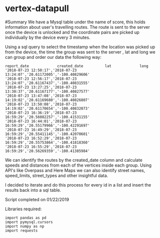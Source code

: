 # vertex-datapull


#Summary 
We have a Mysql table under the name of score, this holds information about user's travelling routes.
The route is sent to the server once the device is unlocked and the coordinate pairs are picked up 
individually by the device every 3 minutes. 

Using a sql query to select the timestamp when the location was picked up from the device, the time the group was sent to the server , lat and long we can group and order our data the following way: 
```
report_date             created_date          lat             long    
'2018-07-23 12:50:17','2018-07-23 13:24:07','20.61172005','-100.40829606'
'2018-07-23 12:56:17','2018-07-23 13:24:07','20.61167437','-100.40831555'
'2018-07-23 13:27:25','2018-07-23 13:30:37','20.61167177','-100.40827577'
'2018-07-23 13:47:08','2018-07-23 14:19:02','20.61169680','-100.40826807'
'2018-07-23 13:50:08','2018-07-23 14:19:02','20.61170654','-100.40832073'
'2018-07-23 16:36:19','2018-07-23 16:59:29','20.56082257','-100.41531155'
'2018-07-23 16:44:01','2018-07-23 16:59:29','20.55179966','-100.42291697'
'2018-07-23 16:49:29','2018-07-23 16:59:29','20.55411145','-100.42070601'
'2018-07-23 16:52:29','2018-07-23 16:59:29','20.55753864','-100.41818360'
'2018-07-23 16:55:29','2018-07-23 16:59:29','20.56269359','-100.41385984'

 ```
We can identify the routes by the created_date column and calculate speeds and distances from each of the vertices inside each group.
Using API's like Overpass and Here Maps we can also identify street names, speed_limits, street_types and other insightful data.

I decided to iterate and do this process for every id in a list and insert the results back into a sql table.

Script completed on 01/22/2019

Libraries required: 
```
import pandas as pd
import pymysql.cursors
import numpy as np
import requests

